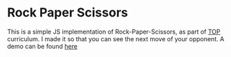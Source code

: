 # Rock Paper Scissors
This is a simple JS implementation of Rock-Paper-Scissors, as part of [TOP](https://www.theodinproject.com/) curriculum. I made it so that you can see the next move of your opponent. A demo can be found [here](https://exequielyuri.github.io/odin-rock-paper-scissors/)
